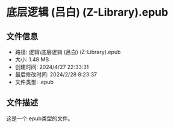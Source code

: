 ﻿# 底层逻辑 (吕白) (Z-Library).epub

## 文件信息
- 路径: 逻辑\底层逻辑 (吕白) (Z-Library).epub
- 大小: 1.48 MB
- 创建时间: 2024/4/27 22:33:31
- 最后修改时间: 2024/2/28 8:23:37
- 文件类型: .epub

## 文件描述
这是一个.epub类型的文件。

